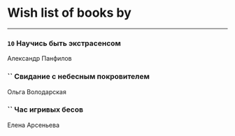 # Wish list of books by [](https://ok.ru/profile/536771522733)
---

### `10` Научись быть экстрасенсом
Александр Панфилов

### `` Свидание с небесным покровителем
Ольга Володарская

### `` Час игривых бесов
Елена Арсеньева

